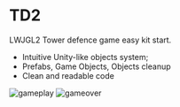 # TD2
LWJGL2 Tower defence game easy kit start.
- Intuitive Unity-like objects system;
- Prefabs, Game Objects, Objects cleanup
- Clean and readable code

![gameplay](https://imgur.com/YwPxtnx.png)
![gameover](https://imgur.com/kjb52dR.png)
